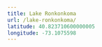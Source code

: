 ```yaml
---
title: Lake Ronkonkoma
url: /lake-ronkonkoma/
latitude: 40.823710600000005
longitude: -73.1075598
---
```

